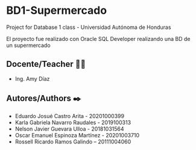 # BD1-Supermercado
Project for Database 1 class - Universidad Autónoma de Honduras

El proyecto fue realizado con Oracle SQL Developer realizando una BD de un supermercado

<h2>Docente/Teacher 👨‍💻</h2>
<ul>
  <li>Ing. Amy Díaz</li>
</ul>

<h2>Autores/Authors ✒️</h2>
<ul>
  <li>Eduardo Josué Castro Arita - 20201000399</li>
  <li>Karla Gabriela Navarro Raudales - 2019100313</li>
  <li>Nelson Javier Guevara Ulloa - 20181031564</li>
  <li>Oscar Emanuel Espinoza Martínez - 20201003710</li>
  <li>Rossell Ricardo Ramos Galindo – 20111004060</li>
</ul>
